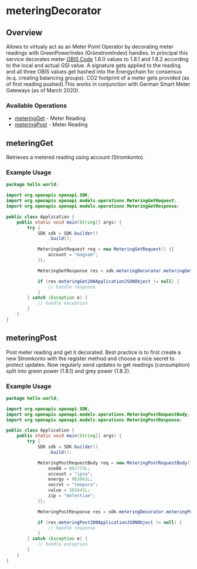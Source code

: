# meteringDecorator

## Overview

Allows to virtualy act as an Meter Point Operator by decorating meter readings with GreenPowerIndex (GrünstromIndex) handles. In principal this service decorates meter [OBIS Code](https://de.wikipedia.org/wiki/OBIS-Kennzahlen) 1.8.0 values to 1.8.1 and 1.8.2 according to the local and actual GSI value. A signature gets applied to the reading and all three OBIS values get hashed into the Energychain for consensus (e.q. creating balancing groups). CO2 footprint of a meter gets provided (as of first reading pushed).This works in conjunction with German Smart Meter Gateways (as of March 2020).


### Available Operations

* [meteringGet](#meteringget) - Meter Reading
* [meteringPost](#meteringpost) - Meter Reading

## meteringGet

Retrieves a metered reading using account (Stromkonto).


### Example Usage

```java
package hello.world;

import org.openapis.openapi.SDK;
import org.openapis.openapi.models.operations.MeteringGetRequest;
import org.openapis.openapi.models.operations.MeteringGetResponse;

public class Application {
    public static void main(String[] args) {
        try {
            SDK sdk = SDK.builder()
                .build();

            MeteringGetRequest req = new MeteringGetRequest() {{
                account = "magnam";
            }};            

            MeteringGetResponse res = sdk.meteringDecorator.meteringGet(req);

            if (res.meteringGet200ApplicationJSONObject != null) {
                // handle response
            }
        } catch (Exception e) {
            // handle exception
        }
    }
}
```

## meteringPost

Post meter reading and get it decorated. Best practice is to first create a new Stromkonto with the register method and choose a nice secret to protect updates. Now regularly send updates to get readings (consumption) split into green power (1.8.1) and grey power (1.8.2).


### Example Usage

```java
package hello.world;

import org.openapis.openapi.SDK;
import org.openapis.openapi.models.operations.MeteringPostRequestBody;
import org.openapis.openapi.models.operations.MeteringPostResponse;

public class Application {
    public static void main(String[] args) {
        try {
            SDK sdk = SDK.builder()
                .build();

            MeteringPostRequestBody req = new MeteringPostRequestBody() {{
                one80 = 891773L;
                account = "ipsa";
                energy = 963663L;
                secret = "tempora";
                value = 383441L;
                zip = "molestiae";
            }};            

            MeteringPostResponse res = sdk.meteringDecorator.meteringPost(req);

            if (res.meteringPost200ApplicationJSONObject != null) {
                // handle response
            }
        } catch (Exception e) {
            // handle exception
        }
    }
}
```
